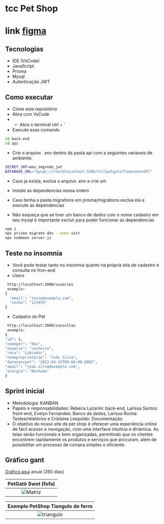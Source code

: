 # tcc Pet Shop

# link [figma](https://www.figma.com/proto/wWW07z8xzHFdYYDbozFACe/Untitled?node-id=106-2403&p=f&t=WdfHVLg9q538pfCj-1&scaling=scale-down&content-scaling=fixed&page-id=0%3A1&starting-point-node-id=14%3A155)
## Tecnologias
- IDE (VsCode)
- JavaScript
- Prisma 
- Mysql
- Autenticação JWT
## Como executar
- Clone este repositório
- Abra com VsCode
- - Abra o terminal ctrl + '
- Execute esse comando
```bash
cd back-end
cd api
```
- Crie o arquivo . env dentro da pasta api com a seguintes variaveis de ambiente:
````bash
SECRET_JWT=meu_segredo_jwt
DATABASE_URL="mysql://root@localhost:3306/fullpetgato?timezone=UTC"
````
- Caso ja exista, exclua o arquivo .env e crie um
  
- Instale as dependencias nessa ordem
- Caso tenha a pasta migrations em prisma/migrations exclua ela e execute as dependencias
- Não esqueça que se tiver um banco de dados com o nome cadastro em seu mysql é importante excluir para poder funcionar as dependencias
```bash
npm i
npx prisma migrate dev --name init
npx nodemon server.js

```

## Teste no insomnia 
- Você pode testar tanto no insomnia quanto na própria tela de cadastro e consulta no fron-end
- Users
```bash
 http://localhost:3000/usuarios
 exemplo:
{
  "email": "teste@exemplo.com",
  "senha": "123456"
}
```

- Cadastro do Pet
```bash
 http://localhost:3000/consultas
 exemplo:
{
"id": 1,
"nomepet": "Rex",
"especie": "cachorro",
"raca": "Labrador",
"nomeproprietario": "João Silva",
"datanascpet": "2022-04-25T00:00:00.000Z",
"email": "joao.silva@example.com",
"alergia": "Nenhuma"
}
```


## Sprint inicial
- Metodologia: KANBAN
- Papéis e responsabilidades: Rebeca Lazarini: back-end, Larissa Santos: front-end, Evelyn Fernandes: Banco de dados, Larissa Rocha: Testes/relatórios e Crislaine Leopoldo: Documentação.
- O objetivo do nosso site de pet shop é oferecer uma experiência online de fácil acesso e navegação, com uma interface intuitiva e dinâmica. As telas serão funcionais e bem organizadas, permitindo que os clientes encontrem rapidamente os produtos e serviços que procuram, além de possibilitar um processo de compra simples e eficiente.



## Gráfico gant
 [Gráfico aqui](https://wellifabio.github.io/gantt/) anual (260 dias)

|PetGatô Swot (fofa)|
|:-:|
|![Matriz](fofapetshop.png)|

|Exemplo PetShop Tiangulo de ferro|
|:-:|
|![triangulo](petshoptriangulo.png)|
